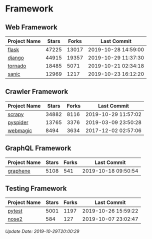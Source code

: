 # Framework

## Web Framework

| Project Name | Stars | Forks | Last Commit |
| ------------ | ----- | ----- | ----------- |
| [flask](https://github.com/pallets/flask) | 47225 | 13017 | 2019-10-28 14:59:00 |
| [django](https://github.com/django/django) | 44915 | 19357 | 2019-10-29 11:37:30 |
| [tornado](https://github.com/tornadoweb/tornado) | 18485 | 5071 | 2019-10-21 02:34:18 |
| [sanic](https://github.com/huge-success/sanic) | 12969 | 1217 | 2019-10-23 16:12:20 |

## Crawler Framework

| Project Name | Stars | Forks | Last Commit |
| ------------ | ----- | ----- | ----------- |
| [scrapy](https://github.com/scrapy/scrapy) | 34882 | 8116 | 2019-10-29 11:57:02 |
| [pyspider](https://github.com/binux/pyspider) | 13765 | 3376 | 2019-03-09 23:50:28 |
| [webmagic](https://github.com/code4craft/webmagic) | 8494 | 3634 | 2017-12-02 02:57:06 |

## GraphQL Framework

| Project Name | Stars | Forks | Last Commit |
| ------------ | ----- | ----- | ----------- |
| [graphene](https://github.com/graphql-python/graphene) | 5108 | 541 | 2019-10-18 09:50:54 |

## Testing Framework

| Project Name | Stars | Forks | Last Commit |
| ------------ | ----- | ----- | ----------- |
| [pytest](https://github.com/pytest-dev/pytest) | 5001 | 1197 | 2019-10-26 15:59:22 |
| [nose2](https://github.com/nose-devs/nose2) | 584 | 127 | 2019-10-07 23:02:47 |

*Update Date: 2019-10-29T20:00:29*
